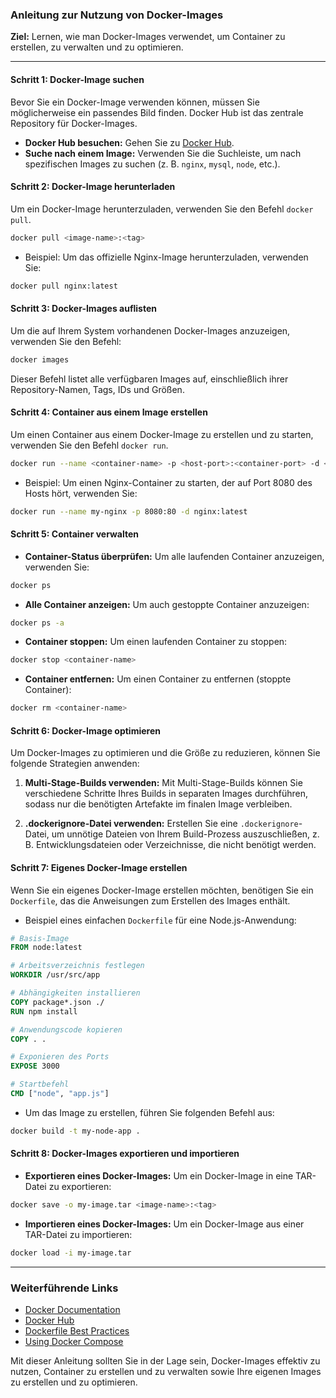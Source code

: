 ### Anleitung zur Nutzung von Docker-Images

**Ziel:** Lernen, wie man Docker-Images verwendet, um Container zu erstellen, zu verwalten und zu optimieren.

---

#### Schritt 1: Docker-Image suchen

Bevor Sie ein Docker-Image verwenden können, müssen Sie möglicherweise ein passendes Bild finden. Docker Hub ist das zentrale Repository für Docker-Images.

- **Docker Hub besuchen:** Gehen Sie zu [Docker Hub](https://hub.docker.com/).
- **Suche nach einem Image:** Verwenden Sie die Suchleiste, um nach spezifischen Images zu suchen (z. B. `nginx`, `mysql`, `node`, etc.).

#### Schritt 2: Docker-Image herunterladen

Um ein Docker-Image herunterzuladen, verwenden Sie den Befehl `docker pull`.

```bash
docker pull <image-name>:<tag>
```

- Beispiel: Um das offizielle Nginx-Image herunterzuladen, verwenden Sie:

```bash
docker pull nginx:latest
```

#### Schritt 3: Docker-Images auflisten

Um die auf Ihrem System vorhandenen Docker-Images anzuzeigen, verwenden Sie den Befehl:

```bash
docker images
```

Dieser Befehl listet alle verfügbaren Images auf, einschließlich ihrer Repository-Namen, Tags, IDs und Größen.

#### Schritt 4: Container aus einem Image erstellen

Um einen Container aus einem Docker-Image zu erstellen und zu starten, verwenden Sie den Befehl `docker run`.

```bash
docker run --name <container-name> -p <host-port>:<container-port> -d <image-name>:<tag>
```

- Beispiel: Um einen Nginx-Container zu starten, der auf Port 8080 des Hosts hört, verwenden Sie:

```bash
docker run --name my-nginx -p 8080:80 -d nginx:latest
```

#### Schritt 5: Container verwalten

- **Container-Status überprüfen:** Um alle laufenden Container anzuzeigen, verwenden Sie:

```bash
docker ps
```

- **Alle Container anzeigen:** Um auch gestoppte Container anzuzeigen:

```bash
docker ps -a
```

- **Container stoppen:** Um einen laufenden Container zu stoppen:

```bash
docker stop <container-name>
```

- **Container entfernen:** Um einen Container zu entfernen (stoppte Container):

```bash
docker rm <container-name>
```

#### Schritt 6: Docker-Image optimieren

Um Docker-Images zu optimieren und die Größe zu reduzieren, können Sie folgende Strategien anwenden:

1. **Multi-Stage-Builds verwenden:** Mit Multi-Stage-Builds können Sie verschiedene Schritte Ihres Builds in separaten Images durchführen, sodass nur die benötigten Artefakte im finalen Image verbleiben.

2. **.dockerignore-Datei verwenden:** Erstellen Sie eine `.dockerignore`-Datei, um unnötige Dateien von Ihrem Build-Prozess auszuschließen, z. B. Entwicklungsdateien oder Verzeichnisse, die nicht benötigt werden.

#### Schritt 7: Eigenes Docker-Image erstellen

Wenn Sie ein eigenes Docker-Image erstellen möchten, benötigen Sie ein `Dockerfile`, das die Anweisungen zum Erstellen des Images enthält.

- Beispiel eines einfachen `Dockerfile` für eine Node.js-Anwendung:

```Dockerfile
# Basis-Image
FROM node:latest

# Arbeitsverzeichnis festlegen
WORKDIR /usr/src/app

# Abhängigkeiten installieren
COPY package*.json ./
RUN npm install

# Anwendungscode kopieren
COPY . .

# Exponieren des Ports
EXPOSE 3000

# Startbefehl
CMD ["node", "app.js"]
```

- Um das Image zu erstellen, führen Sie folgenden Befehl aus:

```bash
docker build -t my-node-app .
```

#### Schritt 8: Docker-Images exportieren und importieren

- **Exportieren eines Docker-Images:** Um ein Docker-Image in eine TAR-Datei zu exportieren:

```bash
docker save -o my-image.tar <image-name>:<tag>
```

- **Importieren eines Docker-Images:** Um ein Docker-Image aus einer TAR-Datei zu importieren:

```bash
docker load -i my-image.tar
```

---

### Weiterführende Links

- [Docker Documentation](https://docs.docker.com/)
- [Docker Hub](https://hub.docker.com/)
- [Dockerfile Best Practices](https://docs.docker.com/develop/develop-images/dockerfile_best-practices/)
- [Using Docker Compose](https://docs.docker.com/compose/)

Mit dieser Anleitung sollten Sie in der Lage sein, Docker-Images effektiv zu nutzen, Container zu erstellen und zu verwalten sowie Ihre eigenen Images zu erstellen und zu optimieren.